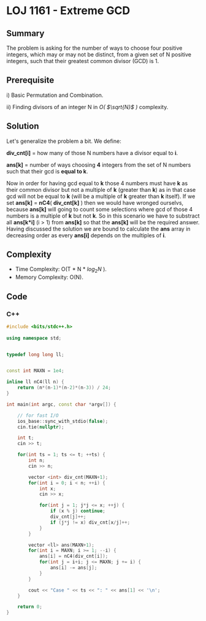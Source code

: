 # LOJ 1161 - Extreme GCD

## Summary
The problem is asking for the number of ways to choose four positive integers, which may or may not be distinct, from a given set of N positive integers, such that their greatest common divisor (GCD) is 1.

## Prerequisite
i) Basic Permutation and Combination. 

ii) Finding divisors of an integer N in *O( $\sqrt{N}$ )* complexity.

## Solution
Let's generalize the problem a bit. We define:

**div_cnt[i]** = how many of those N numbers have a divisor equal to **i**.

**ans[k]** = number of ways choosing **4** integers from the set of N numbers such that their gcd is **equal to k**.

Now in order for having gcd equal to **k** those 4 numbers must have **k** as their common divisor but not a multiple of **k** (greater than **k**) as in that case gcd will not be equal to **k** (will be a multiple of **k** greater than **k** itself). If we set **ans[k]** = **nC4**( **div_cnt[k]** ) then we would have wronged ourselvs, because **ans[k]** will going to count some selections where gcd of those 4 numbers is a multiple of **k** but not **k**. So in this scenario we have to substract all **ans[k*i]** (i > 1) from **ans[k]** so that the **ans[k]** will be the required answer. Having discussed the solution we are bound to calculate the **ans** array in decreasing order as every **ans[i]** depends on the multiples of **i**.

## Complexity
- Time Complexity: O(T * N * $log{_2}{N}$ ).
- Memory Complexity: O(N).

## Code

### C++

```cpp
#include <bits/stdc++.h>
 
using namespace std;


typedef long long ll;


const int MAXN = 1e4;

inline ll nC4(ll n) {
    return (n*(n-1)*(n-2)*(n-3)) / 24;
}

int main(int argc, const char *argv[]) {

	// for fast I/O
    ios_base::sync_with_stdio(false);
    cin.tie(nullptr);

    int t;
    cin >> t;

    for(int ts = 1; ts <= t; ++ts) {
		int n;
        cin >> n;

        vector <int> div_cnt(MAXN+1);
        for(int i = 0; i < n; ++i) {
            int x;
            cin >> x;

            for(int j = 1; j*j <= x; ++j) {
                if (x % j) continue;
                div_cnt[j]++;
                if (j*j != x) div_cnt[x/j]++;
            }
        }

        vector <ll> ans(MAXN+1);
        for(int i = MAXN; i >= 1; --i) {
            ans[i] = nC4(div_cnt[i]);
            for(int j = i+i; j <= MAXN; j += i) {
                ans[i] -= ans[j];
            }
        }

        cout << "Case " << ts << ": " << ans[1] << '\n';
	}

    return 0;
} 
```